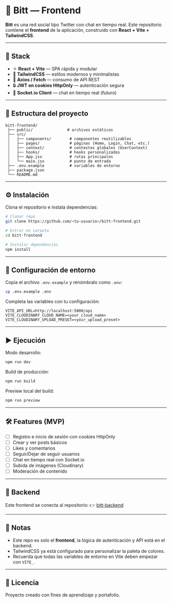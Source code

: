 # 📱 Bitt — Frontend

**Bitt** es una red social tipo Twitter con chat en tiempo real.
Este repositorio contiene el **frontend** de la aplicación, construido con **React + Vite + TailwindCSS**.

---

## 🚀 Stack

* ⚛️ **React + Vite** — SPA rápida y modular
* 🎨 **TailwindCSS** — estilos modernos y minimalistas
* 🔗 **Axios / Fetch** — consumo de API REST
* 🔒 **JWT en cookies HttpOnly** — autenticación segura
* 💬 **Socket.io Client** — chat en tiempo real (futuro)

---

## 📂 Estructura del proyecto

```
bitt-frontend/
 ├── public/               # archivos estáticos
 ├── src/
 │   ├── components/        # componentes reutilizables
 │   ├── pages/             # páginas (Home, Login, Chat, etc.)
 │   ├── context/           # contextos globales (UserContext)
 │   ├── hooks/             # hooks personalizados
 │   ├── App.jsx            # rutas principales
 │   └── main.jsx           # punto de entrada
 ├── .env.example           # variables de entorno
 ├── package.json
 └── README.md
```

---

## ⚙️ Instalación

Clona el repositorio e instala dependencias:

```bash
# Clonar repo
git clone https://github.com/<tu-usuario>/bitt-frontend.git

# Entrar en carpeta
cd bitt-frontend

# Instalar dependencias
npm install
```

---

## 🔑 Configuración de entorno

Copia el archivo `.env.example` y renómbralo como `.env`:

```bash
cp .env.example .env
```

Completa las variables con tu configuración:

```env
VITE_API_URL=http://localhost:5000/api
VITE_CLOUDINARY_CLOUD_NAME=<your_cloud_name>
VITE_CLOUDINARY_UPLOAD_PRESET=<your_upload_preset>
```

---

## ▶️ Ejecución

Modo desarrollo:

```bash
npm run dev
```

Build de producción:

```bash
npm run build
```

Preview local del build:

```bash
npm run preview
```

---

## 🛠️ Features (MVP)

* [ ] Registro e inicio de sesión con cookies HttpOnly
* [ ] Crear y ver posts básicos
* [ ] Likes y comentarios
* [ ] Seguir/Dejar de seguir usuarios
* [ ] Chat en tiempo real con Socket.io
* [ ] Subida de imágenes (Cloudinary)
* [ ] Moderación de contenido

---

## 📌 Backend

Este frontend se conecta al repositorio:
👉 [bitt-backend](https://github.com/<tu-usuario>/bitt-backend)

---

## 📝 Notas

* Este repo es solo el **frontend**, la lógica de autenticación y API está en el backend.
* TailwindCSS ya está configurado para personalizar la paleta de colores.
* Recuerda que todas las variables de entorno en Vite deben empezar con `VITE_`.

---

## 📄 Licencia

Proyecto creado con fines de aprendizaje y portafolio.

